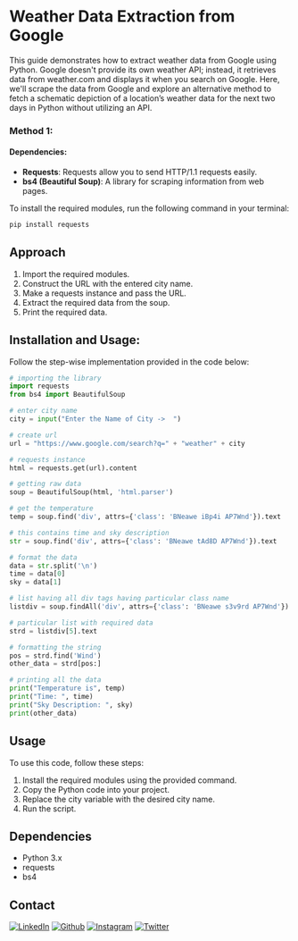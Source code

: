 # Weather Data Extraction from Google

This guide demonstrates how to extract weather data from Google using Python. Google doesn't provide its own weather API; instead, it retrieves data from weather.com and displays it when you search on Google. Here, we'll scrape the data from Google and explore an alternative method to fetch a schematic depiction of a location’s weather data for the next two days in Python without utilizing an API.

### Method 1:

#### Dependencies:
- **Requests**: Requests allow you to send HTTP/1.1 requests easily.
- **bs4 (Beautiful Soup)**: A library for scraping information from web pages.

To install the required modules, run the following command in your terminal:

```bash
pip install requests
```


## Approach

1. Import the required modules.
2. Construct the URL with the entered city name.
3. Make a requests instance and pass the URL.
4. Extract the required data from the soup.
5. Print the required data.

## Installation and Usage:
Follow the step-wise implementation provided in the code below:
```python
# importing the library
import requests
from bs4 import BeautifulSoup

# enter city name
city = input("Enter the Name of City ->  ")

# create url
url = "https://www.google.com/search?q=" + "weather" + city

# requests instance
html = requests.get(url).content

# getting raw data
soup = BeautifulSoup(html, 'html.parser')

# get the temperature
temp = soup.find('div', attrs={'class': 'BNeawe iBp4i AP7Wnd'}).text

# this contains time and sky description
str = soup.find('div', attrs={'class': 'BNeawe tAd8D AP7Wnd'}).text

# format the data
data = str.split('\n')
time = data[0]
sky = data[1]

# list having all div tags having particular class name
listdiv = soup.findAll('div', attrs={'class': 'BNeawe s3v9rd AP7Wnd'})

# particular list with required data
strd = listdiv[5].text

# formatting the string
pos = strd.find('Wind')
other_data = strd[pos:]

# printing all the data
print("Temperature is", temp)
print("Time: ", time)
print("Sky Description: ", sky)
print(other_data)

```
## Usage
To use this code, follow these steps:

1. Install the required modules using the provided command.
2. Copy the Python code into your project.
3. Replace the city variable with the desired city name.
4. Run the script.

## Dependencies
- Python 3.x
- requests
- bs4

## Contact

[<img target="_blank" src="https://img.icons8.com/bubbles/100/000000/linkedin.png" title="LinkedIn">](https://www.linkedin.com/in/shubhambhatia2103/) [<img target="_blank" src="https://img.icons8.com/bubbles/100/000000/github.png" title="Github">](https://github.com/shubhambhatia2103) [<img target="_blank" src="https://img.icons8.com/bubbles/100/000000/instagram-new.png" title="Instagram">](https://instagram.com/6eingshubham) [<img target="_blank" src="https://img.icons8.com/bubbles/100/000000/twitter-squared.png" title="Twitter">](https://twitter.com/whoodattboyy)











